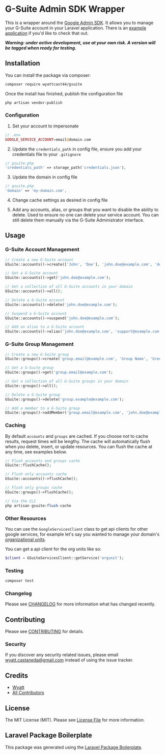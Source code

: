 # G-Suite Admin SDK Wrapper

<!-- [![Latest Version on Packagist](https://img.shields.io/packagist/v/wyattcast44/gsuite.svg?style=flat-square)](https://packagist.org/packages/wyattcast44/gsuite) -->

<!--
[![Build Status](https://img.shields.io/travis/wyattcast44/gsuite/master.svg?style=flat-square)](https://travis-ci.org/wyattcast44/gsuite)
[![Quality Score](https://img.shields.io/scrutinizer/g/wyattcast44/gsuite.svg?style=flat-square)](https://scrutinizer-ci.com/g/wyattcast44/gsuite)
[![Total Downloads](https://img.shields.io/packagist/dt/wyattcast44/gsuite.svg?style=flat-square)](https://packagist.org/packages/wyattcast44/gsuite) -->

This is a wrapper around the
[Google Admin SDK](https://developers.google.com/admin-sdk/). It allows you to
manage your G-Suite account in your Laravel application. There is an
[example application](https://github.com/WyattCast44/gsuite-package-example) if
you'd like to check that out.

**_Warning: under active development, use at your own risk. A version will be
tagged when ready for testing._**

## Installation

You can install the package via composer:

```bash
composer require wyattcast44/gsuite
```

Once the install has finished, publish the configuration file

```bash
php artisan vendor:publish
```

### Configuration

1. Set your account to impersonate

```php
// .env
GOOGLE_SERVICE_ACCOUNT=email@domain.com
```

2. Update the `credentials_path` in config file, ensure you add your credentials
   file to your `.gitignore`

```php
// gsuite.php
'credentials_path' => storage_path('credentials.json'),
```

3. Update the domain in config file

```php
// gsuite.php
'domain' => 'my-domain.com',
```

4. Change cache settings as desired in config file

5. Add any accounts, alias, or groups that you want to disable the ability to
   delete. Used to ensure no one can delete your service account. You can still
   delete them manually via the G-Suite Administrator interface.

## Usage

### G-Suite Account Management

```php
// Create a new G-Suite account
GSuite::accounts()->create(['John', 'Doe'], 'john.doe@example.com', 'default-password');

// Get a G-Suite account
GSuite::accounts()->get('john.doe@example.com');

// Get a collection of all G-Suite accounts in your domain
GSuite::accounts()->all();

// Delete a G-Suite account
GSuite::accounts()->delete('john.doe@example.com');

// Suspend a G-Suite account
GSuite::accounts()->suspend('john.doe@example.com');

// Add an alias to a G-Suite account
GSuite::accounts()->alias('john.doe@example.com', 'support@example.com');
```

### G-Suite Group Management

```php
// Create a new G-Suite group
GSuite::groups()->create('group.email@example.com', 'Group Name', 'Group description');

// Get a G-Suite group
GSuite::groups()->get('group.email@example.com');

// Get a collection of all G-Suite groups in your domain
GSuite::groups()->all();

// Delete a G-Suite group
GSuite::groups()->delete('group.example@example.com');

// Add a member to a G-Suite group
GSuite::groups()->addMember('group.email@example.com', 'john.doe@example.com');
```

### Caching

By default `accounts` and `groups` are cached. If you choose not to cache
results, request times will be lengthy. The cache will automatically flush when
you delete, insert, or update resources. You can flush the cache at any time,
see examples below.

```php
// Flush accounts and groups cache
GSuite::flushCache();

// Flush only accounts cache
GSuite::accounts()->flushCache();

// Flush only groups cache
GSuite::groups()->flushCache();

// Via the CLI
php artisan gsuite:flush-cache
```

### Other Resources

You can use the `GoogleServicesClient` class to get api clients for other google
services, for example let's say you wanted to manage your domain's
[organizational units](https://developers.google.com/admin-sdk/directory/v1/guides/manage-org-units).

You can get a api client for the org units like so:

```php
$client = GSuiteServicesClient::getService('orgunit');
```

### Testing

```bash
composer test
```

### Changelog

Please see [CHANGELOG](CHANGELOG.md) for more information what has changed
recently.

## Contributing

Please see [CONTRIBUTING](CONTRIBUTING.md) for details.

### Security

If you discover any security related issues, please email
wyatt.castaneda@gmail.com instead of using the issue tracker.

## Credits

-   [Wyatt](https://github.com/wyattcast44)
-   [All Contributors](../../contributors)

## License

The MIT License (MIT). Please see [License File](LICENSE.md) for more
information.

## Laravel Package Boilerplate

This package was generated using the
[Laravel Package Boilerplate](https://laravelpackageboilerplate.com).
